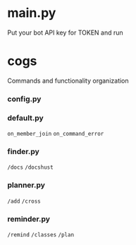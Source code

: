 # main.py
Put your bot API key for TOKEN and run
# cogs
Commands and functionality organization
### config.py
### default.py
`on_member_join`
`on_command_error`
### finder.py
`/docs`
`/docshust`
### planner.py
`/add`
`/cross`
### reminder.py
`/remind`
`/classes`
`/plan`
